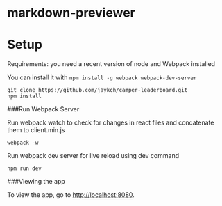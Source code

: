 # markdown-previewer


Setup
=====

Requirements: you need a recent version of node and Webpack installed 

You can install it with `npm install -g webpack webpack-dev-server`

    git clone https://github.com/jaykch/camper-leaderboard.git
    npm install
    
###Run Webpack Server

Run webpack watch to check for changes in react files and concatenate them to client.min.js

    webpack -w
    
Run webpack dev server for live reload using dev command

    npm run dev
    
###Viewing the app

To view the app, go to [http://localhost:8080](http://localhost:8080).
